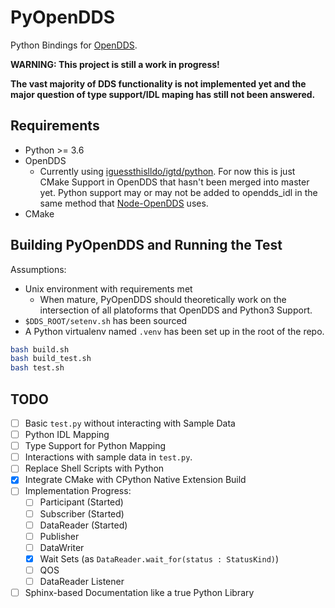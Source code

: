 # PyOpenDDS

Python Bindings for [OpenDDS](https://github.com/objectcomputing/OpenDDS).

**WARNING: This project is still a work in progress!**

**The vast majority of DDS functionality is not implemented yet and the major
question of type support/IDL maping has still not been answered.**

## Requirements

- Python >= 3.6
- OpenDDS
  - Currently using
    [iguessthislldo/igtd/python](https://github.com/iguessthislldo/OpenDDS/tree/igtd/python).
    For now this is just CMake Support in OpenDDS that hasn't been merged into
    master yet. Python support may or may not be added to opendds_idl in the same
    method that [Node-OpenDDS](https://github.com/oci-labs/node-opendds) uses.
- CMake

## Building PyOpenDDS and Running the Test

Assumptions:
- Unix environment with requirements met
  - When mature, PyOpenDDS should theoretically work on the intersection of all
    platoforms that OpenDDS and Python3 Support.
- `$DDS_ROOT/setenv.sh` has been sourced
- A Python virtualenv named `.venv` has been set up in the root of the repo.

```sh
bash build.sh
bash build_test.sh
bash test.sh
```

## TODO

- [ ] Basic `test.py` without interacting with Sample Data
- [ ] Python IDL Mapping
- [ ] Type Support for Python Mapping
- [ ] Interactions with sample data in `test.py`.
- [ ] Replace Shell Scripts with Python
- [X] Integrate CMake with CPython Native Extension Build
- [ ] Implementation Progress:
  - [ ] Participant (Started)
  - [ ] Subscriber (Started)
  - [ ] DataReader (Started)
  - [ ] Publisher 
  - [ ] DataWriter
  - [X] Wait Sets (as `DataReader.wait_for(status : StatusKind)`)
  - [ ] QOS
  - [ ] DataReader Listener
- [ ] Sphinx-based Documentation like a true Python Library
